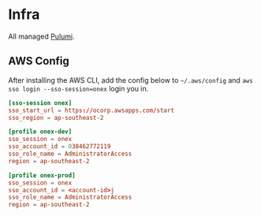 # Infra

All managed [Pulumi](https://www.pulumi.com/).

## AWS Config

After installing the AWS CLI, add the config below to `~/.aws/config` and `aws sso login --sso-session=onex` login you in.

```toml
[sso-session onex]
sso_start_url = https://ocorp.awsapps.com/start
sso_region = ap-southeast-2

[profile onex-dev]
sso_session = onex
sso_account_id = 038462772119
sso_role_name = AdministratorAccess
region = ap-southeast-2

[profile onex-prod]
sso_session = onex
sso_account_id = <account-id>j
sso_role_name = AdministratorAccess
region = ap-southeast-2
```
